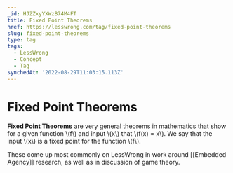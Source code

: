 ```yaml
---
_id: HJZZxyYXWzB74M4FT
title: Fixed Point Theorems
href: https://lesswrong.com/tag/fixed-point-theorems
slug: fixed-point-theorems
type: tag
tags:
  - LessWrong
  - Concept
  - Tag
synchedAt: '2022-08-29T11:03:15.113Z'
---
```


# Fixed Point Theorems

**Fixed Point Theorems** are very general theorems in mathematics that show for a given function \\(f\\) and input \\(x\\) that \\(f(x) = x\\). We say that the input \\(x\\) is a fixed point for the function \\(f\\).

These come up most commonly on LessWrong in work around [[Embedded Agency]] research, as well as in discussion of game theory.
